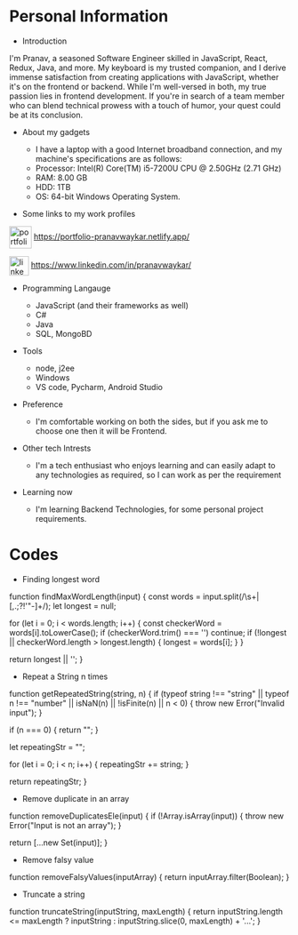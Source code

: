 # Personal Information

- Introduction

I'm Pranav, a seasoned Software Engineer skilled in JavaScript, React, Redux, Java, and more. My keyboard is my trusted companion, and I derive immense satisfaction from creating applications with JavaScript, whether it's on the frontend or backend. While I'm well-versed in both, my true passion lies in frontend development. If you're in search of a team member who can blend technical prowess with a touch of humor, your quest could be at its conclusion.

- About my gadgets
  - I have a laptop with a good Internet broadband connection, and my machine's specifications are as follows:
  - Processor: Intel(R) Core(TM) i5-7200U CPU @ 2.50GHz (2.71 GHz)
  - RAM: 8.00 GB
  - HDD: 1TB
  - OS: 64-bit Windows Operating System.

- Some links to my work profiles

<a href="https://portfolio-pranavwaykar.netlify.app/" target="blank"><img align="center" src="https://cdn.pixabay.com/photo/2016/08/20/05/38/avatar-1606916_1280.png" alt="portfolio-icon" height="40" width="40" /></a>
https://portfolio-pranavwaykar.netlify.app/


<a href="https://www.linkedin.com/in/pranavwaykar/" target="blank"><img align="center" src="https://raw.githubusercontent.com/rahuldkjain/github-profile-readme-generator/master/src/images/icons/Social/linked-in-alt.svg" alt="linkedin-icon" height="35" width="35" /></a>
https://www.linkedin.com/in/pranavwaykar/

- Programming Langauge

  - JavaScript (and their frameworks as well)
  - C#
  - Java
  - SQL, MongoBD

- Tools

  - node, j2ee
  - Windows
  - VS code, Pycharm, Android Studio

- Preference

  -  I'm comfortable working on both the sides, but if you ask me to choose one then it will be Frontend.

- Other tech Intrests

  -  I'm a tech enthusiast who enjoys learning and can easily adapt to any technologies as required, so I can work as per the requirement

- Learning now

  -  I'm learning Backend Technologies, for some personal project requirements.

# Codes

- Finding longest word

function findMaxWordLength(input) {
  const words = input.split(/\s+|[,.;?!'"-]+/);
  let longest = null;

  for (let i = 0; i < words.length; i++) {
    const checkerWord = words[i].toLowerCase();
    if (checkerWord.trim() === '') continue;
    if (!longest || checkerWord.length > longest.length) {
      longest = words[i];
    }
  }
  
  return longest || '';
}

- Repeat a String n times

function getRepeatedString(string, n) {
  if (typeof string !== "string" || typeof n !== "number" || isNaN(n) || !isFinite(n) || n < 0) {
    throw new Error("Invalid input");
  }

  if (n === 0) {
    return "";
  }

  let repeatingStr = "";

  for (let i = 0; i < n; i++) {
    repeatingStr += string;
  }

  return repeatingStr;
}

- Remove duplicate in an array

function removeDuplicatesEle(input) {
  if (!Array.isArray(input)) {
    throw new Error("Input is not an array");
  }

  return [...new Set(input)];
}

- Remove falsy value

function removeFalsyValues(inputArray) {
  return inputArray.filter(Boolean);
}

- Truncate a string

function truncateString(inputString, maxLength) {
  return inputString.length <= maxLength ? inputString : inputString.slice(0, maxLength) + '...';
}
